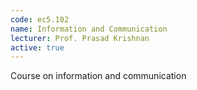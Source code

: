 ```yaml
---
code: ec5.102
name: Information and Communication
lecturer: Prof. Prasad Krishnan
active: true
---
```

Course on information and communication